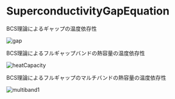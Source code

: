 # SuperconductivityGapEquation

BCS理論によるギャップの温度依存性

![gap](https://github.com/nabla27/SuperconductivityGapEquation/assets/63175080/6be53a19-8321-4d7e-944a-83c087f0d85a)

BCS理論によるフルギャップバンドの熱容量の温度依存性

![heatCapacity](https://github.com/nabla27/SuperconductivityGapEquation/assets/63175080/063c4ca0-2aa5-427f-9d6e-967a08aa262b)

BCS理論によるフルギャップのマルチバンドの熱容量の温度依存性

![multiband1](https://github.com/nabla27/SuperconductivityGapEquation/assets/63175080/d5fc54ba-21ff-4fc6-bf79-3ae3d1835e7c)
